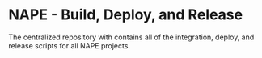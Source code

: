 # NAPE - Build, Deploy, and Release

The centralized repository with contains all of the integration, deploy, and release scripts for all NAPE projects.
